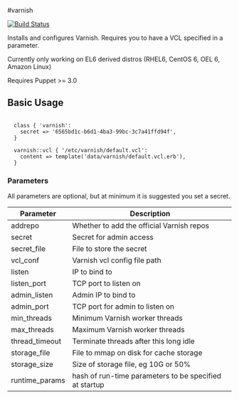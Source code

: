 #varnish

[![Build
Status](https://travis-ci.org/BashtonLtd/puppet-varnish.png?branch=master)](https://travis-ci.org/BashtonLtd/puppet-varnish)

Installs and configures Varnish.  Requires you to have a VCL specified
in a parameter.

Currently only working on EL6 derived distros (RHEL6, CentOS 6, OEL 6,
Amazon Linux)

Requires Puppet >= 3.0

## Basic Usage

```puppet

  class { 'varnish':
    secret => '6565bd1c-b6d1-4ba3-99bc-3c7a41ffd94f',
  }

  varnish::vcl { '/etc/varnish/default.vcl':
    content => template('data/varnish/default.vcl.erb'),
  }
```

### Parameters

All parameters are optional, but at minimum it is suggested you set a
secret.

|Parameter|Description|
|---------|-----------|
|addrepo|Whether to add the official Varnish repos|
|secret|Secret for admin access|
|secret_file|File to store the secret|
|vcl_conf|Varnish vcl config file path|
|listen|IP to bind to|
|listen_port|TCP port to listen on|
|admin_listen|Admin IP to bind to|
|admin_port|TCP port for admin to listen on|
|min_threads|Minimum Varnish worker threads|
|max_threads|Maximum Varnish worker threads|
|thread_timeout|Terminate threads after this long idle|
|storage_file|File to mmap on disk for cache storage|
|storage_size|Size of storage file, eg 10G or 50%|
|runtime_params|hash of run-time parameters to be specified at startup|
